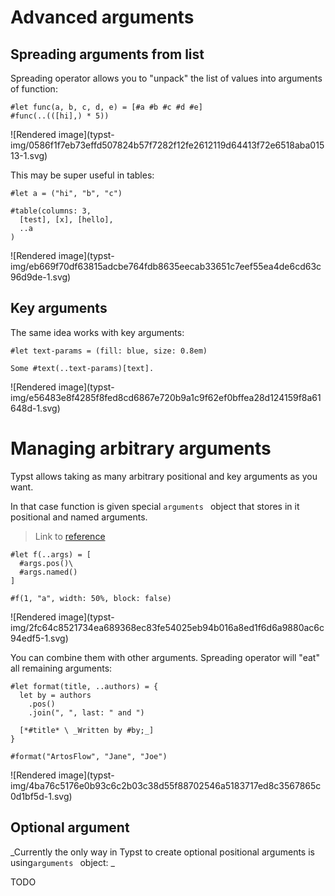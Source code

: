 #  Advanced arguments

##  Spreading arguments from list

Spreading operator allows you to "unpack" the list of values into arguments of
function:

    
    
    #let func(a, b, c, d, e) = [#a #b #c #d #e]
    #func(..(([hi],) * 5))

![Rendered image](typst-
img/0586f1f7eb73effd507824b57f7282f12fe2612119d64413f72e6518aba01513-1.svg)

This may be super useful in tables:

    
    
    #let a = ("hi", "b", "c")
    
    #table(columns: 3,
      [test], [x], [hello],
      ..a
    )

![Rendered image](typst-
img/eb669f70df63815adcbe764fdb8635eecab33651c7eef55ea4de6cd63c96d9de-1.svg)

##  Key arguments

The same idea works with key arguments:

    
    
    #let text-params = (fill: blue, size: 0.8em)
    
    Some #text(..text-params)[text].

![Rendered image](typst-
img/e56483e8f4285f8fed8cd6867e720b9a1c9f62ef0bffea28d124159f8a61648d-1.svg)

#  Managing arbitrary arguments

Typst allows taking as many arbitrary positional and key arguments as you
want.

In that case function is given special ` arguments  ` object that stores in it
positional and named arguments.

> Link to [ reference
> ](https://typst.app/docs/reference/foundations/arguments/)
    
    
    #let f(..args) = [
      #args.pos()\
      #args.named()
    ]
    
    #f(1, "a", width: 50%, block: false)

![Rendered image](typst-
img/2fc64c8521734ea689368ec83fe54025eb94b016a8ed1f6d6a9880ac6c94edf5-1.svg)

You can combine them with other arguments. Spreading operator will "eat" all
remaining arguments:

    
    
    #let format(title, ..authors) = {
      let by = authors
        .pos()
        .join(", ", last: " and ")
    
      [*#title* \ _Written by #by;_]
    }
    
    #format("ArtosFlow", "Jane", "Joe")

![Rendered image](typst-
img/4ba76c5176e0b93c6c2b03c38d55f88702546a5183717ed8c3567865c0d1bf5d-1.svg)

##  Optional argument

_Currently the only way in Typst to create optional positional arguments is
using` arguments  ` object: _

TODO

